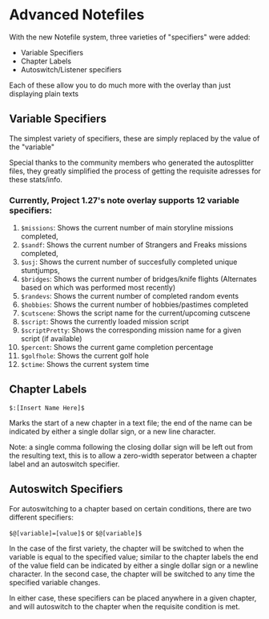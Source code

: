 # Advanced Notefiles
With the new Notefile system, three varieties of "specifiers" were added:
* Variable Specifiers
* Chapter Labels
* Autoswitch/Listener specifiers

Each of these allow you to do much more with the overlay than just displaying plain texts

## Variable Specifiers
The simplest variety of specifiers, these are simply replaced by the value of the "variable"

Special thanks to the community members who generated the autosplitter files, they greatly simplified the process of getting the requisite adresses for these stats/info.

### Currently, Project 1.27's note overlay supports 12 variable specifiers:

1. `$missions`: Shows the current number of main storyline missions completed,
2. `$sandf`: Shows the current number of Strangers and Freaks missions completed,
3. `$usj`: Shows the current number of succesfully completed unique stuntjumps,
4. `$bridges`: Shows the current number of bridges/knife flights (Alternates based on which was performed most recently)
5. `$randevs`: Shows the current number of completed random events
6. `$hobbies`: Shows the current number of hobbies/pastimes completed
7. `$cutscene`: Shows the script name for the current/upcoming cutscene
8. `$script`: Shows the currently loaded mission script
9. `$scriptPretty`: Shows the corresponding mission name for a given script (if available)
10. `$percent`: Shows the current game completion percentage
11. `$golfhole`: Shows the current golf hole
12. `$ctime`: Shows the current system time


## Chapter Labels

  `$:[Insert Name Here]$`

Marks the start of a new chapter in a text file; the end of the name can be indicated by either a single dollar sign, or a new line character. 

Note: a single comma following the closing dollar sign will be left out from the resulting text, this is to allow a zero-width seperator between a chapter label and an autoswitch specifier.

## Autoswitch Specifiers

For autoswitching to a chapter based on certain conditions, there are two different specifiers:

  `$@[variable]=[value]$` or `$@[variable]$`

In the case of the first variety, the chapter will be switched to when the variable is equal to the specified value; similar to the chapter labels the end of the value field can be indicated by either a single dollar sign or a newline character. In the second case, the chapter will be switched to any time the specified variable changes. 

In either case, these specifiers can be placed anywhere in a given chapter, and will autoswitch to the chapter when the requisite condition is met.
